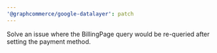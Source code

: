 ```yaml
---
'@graphcommerce/google-datalayer': patch
---
```


Solve an issue where the BillingPage query would be re-queried after setting the payment method.
